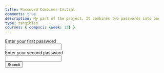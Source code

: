 ```yaml
---
title: Password Combiner Initial
comments: true
description: My part of the project. It combines two passwords into one with logic gates
type: tangibles
courses: { compsci: {week: 13} }
---
```


<form onsubmit="combinePasswords(event)">
    <label for="password1">Enter your first password</label><br>
    <input type="text" id="password1" name="password1"><br>
    <label for="password2">Enter your second password</label><br>
    <input type="text" id="password2" name="password2"><br>
    <input type="submit" value="Submit">
</form>
<p id="combined"></p>

<script>
    function combinePasswords(event) {
        event.preventDefault();
        var password1= document.getElementById("password1").value;
        var password2 = document.getElementById("password2").value;
        document.getElementById("combined").innerHTML = "Combined password: " + password1 + password2;
    }
</script>